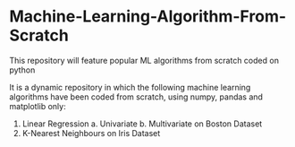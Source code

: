 # Machine-Learning-Algorithm-From-Scratch
This repository will feature popular ML algorithms from scratch coded on python

It is a dynamic repository in which the following machine learning algorithms have been coded from scratch, using numpy, pandas and matplotlib only:
1. Linear Regression
    a. Univariate
    b. Multivariate on Boston Dataset
2. K-Nearest Neighbours on Iris Dataset
